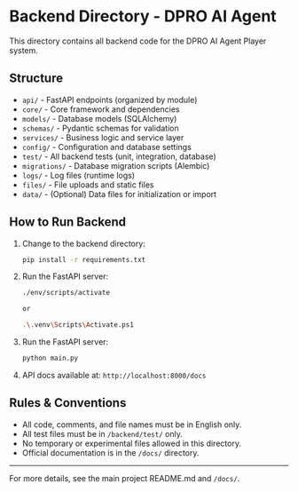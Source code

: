 # Backend Directory - DPRO AI Agent

This directory contains all backend code for the DPRO AI Agent Player system.

## Structure

- `api/`         - FastAPI endpoints (organized by module)
- `core/`        - Core framework and dependencies
- `models/`      - Database models (SQLAlchemy)
- `schemas/`     - Pydantic schemas for validation
- `services/`    - Business logic and service layer
- `config/`      - Configuration and database settings
- `test/`        - All backend tests (unit, integration, database)
- `migrations/`  - Database migration scripts (Alembic)
- `logs/`        - Log files (runtime logs)
- `files/`       - File uploads and static files
- `data/`        - (Optional) Data files for initialization or import

## How to Run Backend

1. Change to the backend directory:
   ```bash
   pip install -r requirements.txt
   ```
2. Run the FastAPI server:
   ```bash
   ./env/scripts/activate

   or 

   .\.venv\Scripts\Activate.ps1
   
   ```
3. Run the FastAPI server:
   ```bash
   python main.py
   ```

   
3. API docs available at: `http://localhost:8000/docs`

## Rules & Conventions
- All code, comments, and file names must be in English only.
- All test files must be in `/backend/test/` only.
- No temporary or experimental files allowed in this directory.
- Official documentation is in the `/docs/` directory.

---
For more details, see the main project README.md and `/docs/`. 